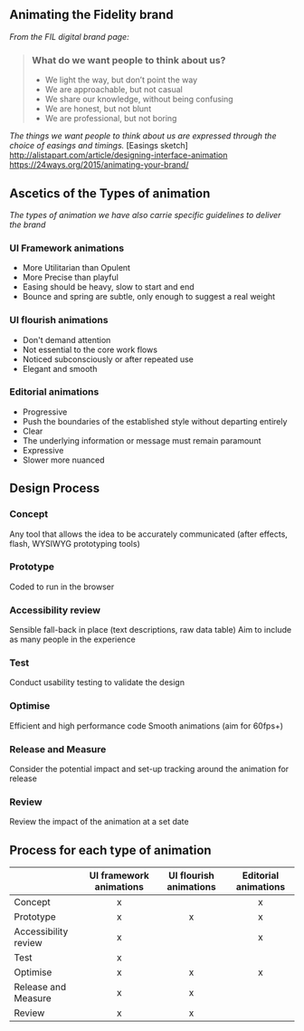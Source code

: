 ## Animating the Fidelity brand

*From the FIL digital brand page:*
> ### What do we want people to think about us?
> - We light the way, but don’t point the way
> - We are approachable, but not casual
> - We share our knowledge, without being confusing
> - We are honest, but not blunt
> - We are professional, but not boring


*The things we want people to think about us are expressed through the choice of easings and timings.*
[Easings sketch]
http://alistapart.com/article/designing-interface-animation
https://24ways.org/2015/animating-your-brand/

## Ascetics of the Types of animation
*The types of animation we have also carrie specific guidelines to deliver the brand*

### UI Framework animations
- More Utilitarian than Opulent
- More Precise than playful
- Easing should be heavy, slow to start and end
- Bounce and spring are subtle, only enough to suggest a real weight


### UI flourish animations
- Don't demand attention
- Not essential to the core work flows
- Noticed subconsciously or after repeated use
- Elegant and smooth


### Editorial animations
- Progressive
- Push the boundaries of the established style without departing entirely
- Clear
- The underlying information or message must remain paramount
- Expressive
- Slower more nuanced



## Design Process

### Concept
Any tool that allows the idea to be accurately communicated (after effects, flash, WYSIWYG prototyping tools)

### Prototype
Coded to run in the browser

### Accessibility review
Sensible fall-back in place (text descriptions, raw data table)
Aim to include as many people in the experience

### Test
Conduct usability testing to validate the design

### Optimise
Efficient and high performance code
Smooth animations (aim for 60fps+)

### Release and Measure
Consider the potential impact and set-up tracking around the animation for release

### Review
Review the impact of the animation at a set date


## Process for each type of animation

|                        |  UI framework animations  |  UI flourish animations  |  Editorial animations  |
|:-----------------------|:-------------------------:|:------------------------:|:----------------------:|
|  Concept               |             x             |                          |           x            |
|  Prototype             |             x             |            x             |           x            |
|  Accessibility review  |             x             |                          |           x            |
|  Test                  |             x             |                          |                        |
|  Optimise              |             x             |            x             |           x            |
|  Release and Measure   |             x             |            x             |                        |
|  Review                |             x             |            x             |                        |
